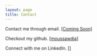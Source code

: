 ```yaml
---
layout: page
title: Contact
---
```


Contact me through email. [[Coming Soon]](mailto:)

Checkout my github. [[moussawdia]](https://github.com/moussawdia)

Connect with me on LinkedIn. [[]](https://www.linkedin.com/in/moussa-dia/)